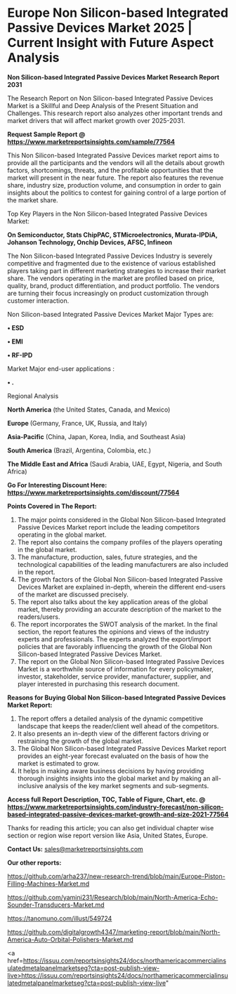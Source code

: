 # Europe Non Silicon-based Integrated Passive Devices Market 2025 | Current Insight with Future Aspect Analysis

<strong>Non Silicon-based Integrated Passive Devices Market Research Report 2031</strong>

The Research Report on Non Silicon-based Integrated Passive Devices Market is a Skillful and Deep Analysis of the Present Situation and Challenges. This research report also analyzes other important trends and market drivers that will affect market growth over 2025-2031.

<strong>Request Sample Report @ <a href=https://www.marketreportsinsights.com/sample/77564>https://www.marketreportsinsights.com/sample/77564</a></strong>

This Non Silicon-based Integrated Passive Devices market report aims to provide all the participants and the vendors will all the details about growth factors, shortcomings, threats, and the profitable opportunities that the market will present in the near future. The report also features the revenue share, industry size, production volume, and consumption in order to gain insights about the politics to contest for gaining control of a large portion of the market share.

Top Key Players in the Non Silicon-based Integrated Passive Devices Market:

<strong>On Semiconductor, Stats ChipPAC, STMicroelectronics, Murata-IPDiA, Johanson Technology, Onchip Devices, AFSC, Infineon</strong>

The Non Silicon-based Integrated Passive Devices Industry is severely competitive and fragmented due to the existence of various established players taking part in different marketing strategies to increase their market share. The vendors operating in the market are profiled based on price, quality, brand, product differentiation, and product portfolio. The vendors are turning their focus increasingly on product customization through customer interaction.

Non Silicon-based Integrated Passive Devices Market Major Types are:

<strong>• ESD

• EMI

• RF-IPD</strong>

Market Major end-user applications :

<strong>• .</strong>

Regional Analysis

</u><strong><b>North America</b></strong> (the United States, Canada, and Mexico)

<strong><b>Europe </b></strong>(Germany, France, UK, Russia, and Italy)

<strong><b>Asia-Pacific</b></strong> (China, Japan, Korea, India, and Southeast Asia)

<strong><b>South America</b></strong> (Brazil, Argentina, Colombia, etc.)

<strong><b>The Middle East and Africa</b></strong> (Saudi Arabia, UAE, Egypt, Nigeria, and South Africa)

<strong>Go For Interesting Discount Here: <a href=https://www.marketreportsinsights.com/discount/77564>https://www.marketreportsinsights.com/discount/77564</a></strong>

<strong>Points Covered in The Report:</strong>
<ol>
  <li>The major points considered in the Global Non Silicon-based Integrated Passive Devices Market report include the leading competitors operating in the global market.</li>
  <li>The report also contains the company profiles of the players operating in the global market.</li>
  <li>The manufacture, production, sales, future strategies, and the technological capabilities of the leading manufacturers are also included in the report.</li>
  <li>The growth factors of the Global Non Silicon-based Integrated Passive Devices Market are explained in-depth, wherein the different end-users of the market are discussed precisely.</li>
  <li>The report also talks about the key application areas of the global market, thereby providing an accurate description of the market to the readers/users.</li>
  <li>The report incorporates the SWOT analysis of the market. In the final section, the report features the opinions and views of the industry experts and professionals. The experts analyzed the export/import policies that are favorably influencing the growth of the Global Non Silicon-based Integrated Passive Devices Market.</li>
  <li>The report on the Global Non Silicon-based Integrated Passive Devices Market is a worthwhile source of information for every policymaker, investor, stakeholder, service provider, manufacturer, supplier, and player interested in purchasing this research document.</li>
</ol>
<strong>Reasons for Buying Global Non Silicon-based Integrated Passive Devices Market Report:</strong>

<ol>
  <li>The report offers a detailed analysis of the dynamic competitive landscape that keeps the reader/client well ahead of the competitors.</li>
  <li>It also presents an in-depth view of the different factors driving or restraining the growth of the global market.</li>
  <li>The Global Non Silicon-based Integrated Passive Devices Market report provides an eight-year forecast evaluated on the basis of how the market is estimated to grow.</li>
  <li>It helps in making aware business decisions by having providing thorough insights insights into the global market and by making an all-inclusive analysis of the key market segments and sub-segments.</li>
</ol>
<strong>Access full Report Description, TOC, Table of Figure, Chart, etc. @ <a href=https://www.marketreportsinsights.com/industry-forecast/non-silicon-based-integrated-passive-devices-market-growth-and-size-2021-77564>https://www.marketreportsinsights.com/industry-forecast/non-silicon-based-integrated-passive-devices-market-growth-and-size-2021-77564</a></strong>


Thanks for reading this article; you can also get individual chapter wise section or region wise report version like Asia, United States, Europe.

<strong>Contact Us:</strong>
sales@marketreportsinsights.com

<strong>Our other reports:</strong>

<a href=https://github.com/arha237/new-research-trend/blob/main/Europe-Piston-Filling-Machines-Market.md>https://github.com/arha237/new-research-trend/blob/main/Europe-Piston-Filling-Machines-Market.md</a>

<a href=https://github.com/yamini231/Research/blob/main/North-America-Echo-Sounder-Transducers-Market.md>https://github.com/yamini231/Research/blob/main/North-America-Echo-Sounder-Transducers-Market.md</a>

<a href=https://tanomuno.com/illust/549724>https://tanomuno.com/illust/549724</a>

<a href=https://github.com/digitalgrowth4347/marketing-report/blob/main/North-America-Auto-Orbital-Polishers-Market.md>https://github.com/digitalgrowth4347/marketing-report/blob/main/North-America-Auto-Orbital-Polishers-Market.md</a>

<a href=https://issuu.com/reportsinsights24/docs/northamericacommercialinsulatedmetalpanelmarketseg?cta=post-publish-view-live>https://issuu.com/reportsinsights24/docs/northamericacommercialinsulatedmetalpanelmarketseg?cta=post-publish-view-live</a>"
